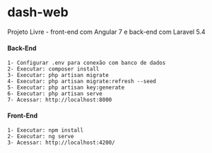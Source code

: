 # dash-web

Projeto Livre - front-end com Angular 7 e back-end com Laravel 5.4

#### Back-End
    1- Configurar .env para conexão com banco de dados
    2- Executar: composer install
    3- Executar: php artisan migrate
    4- Executar: php artisan migrate:refresh --seed
    5- Executar: php artisan key:generate
    6- Executar: php artisan serve
    7- Acessar: http://localhost:8000

#### Front-End
    1- Executar: npm install
    2- Executar: ng serve
    3- Acessar: http://localhost:4200/